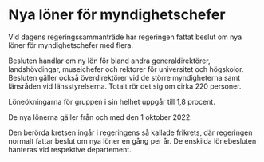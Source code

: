 # Nya löner för myndighetschefer

Vid dagens regeringssammanträde har regeringen fattat beslut om nya löner för myndighetschefer med flera.

Besluten handlar om ny lön för bland andra generaldirektörer, landshövdingar, museichefer och rektorer för universitet och högskolor. Besluten gäller också överdirektörer vid de större myndigheterna samt länsråden vid länsstyrelserna. Totalt rör det sig om cirka 220 personer.

Löneökningarna för gruppen i sin helhet uppgår till 1,8 procent.

De nya lönerna gäller från och med den 1 oktober 2022.

Den berörda kretsen ingår i regeringens så kallade frikrets, där regeringen normalt fattar beslut om nya löner en gång per år. De enskilda lönebesluten hanteras vid respektive departement.
